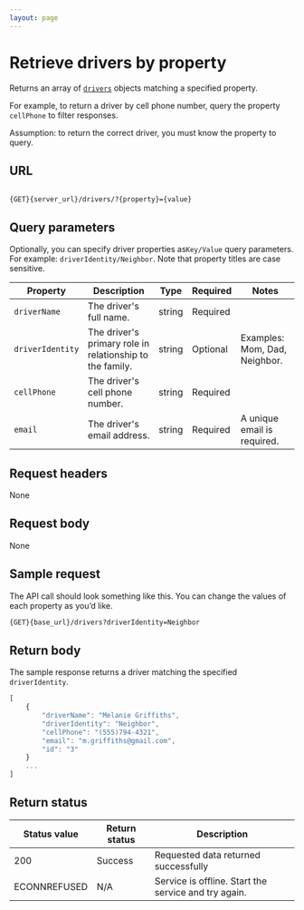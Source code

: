 ```yaml
---
layout: page
---
```

# Retrieve drivers by property

Returns an array of [`drivers`](drivers) objects matching a specified property.

For example, to return a driver by cell phone number, query the property `cellPhone` to filter responses.

Assumption: to return the correct driver, you must know the property to query.

## URL

```shell

{GET}{server_url}/drivers/?{property}={value}
```

## Query parameters

Optionally, you can specify driver properties as`Key/Value` query parameters. For example: `driverIdentity/Neighbor`. Note that property titles are case sensitive.

| Property | Description | Type | Required | Notes |
| -------------- | ------ | ------------ |------------ |------------ |
| `driverName` | The driver's full name. | string | Required |  |
| `driverIdentity` | The driver's primary role in relationship to the family. | string | Optional |Examples: Mom, Dad, Neighbor.  |
| `cellPhone` | The driver's cell phone number. | string | Required |  |
| `email` | The driver's email address. | string | Required | A unique email is required. |

## Request headers

None

## Request body

None

## Sample request

The API call should look something like this. You can change the values of each property as you’d like.

```bash
{GET}{base_url}/drivers?driverIdentity=Neighbor
```

## Return body

The sample response returns a driver matching the specified `driverIdentity`.

```js
[
    {
        "driverName": "Melanie Griffiths",
        "driverIdentity": "Neighbor",
        "cellPhone": "(555)794-4321",
        "email": "m.griffiths@gmail.com",
        "id": "3"
    }
    ...
]
```

## Return status

| Status value | Return status | Description |
| ------------- | ----------- | ----------- |
| 200 | Success | Requested data returned successfully |
|  ECONNREFUSED | N/A | Service is offline. Start the service and try again. |
